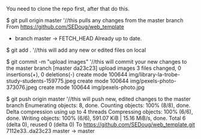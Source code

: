 You need to clone the repo first, after that do this.

$ git pull origin master  '//this pulls any changes from the master branch
From https://github.com/SEDoug/web_template
 * branch            master     -> FETCH_HEAD
Already up to date.

$ git add .    '//this will add any new or edited files on local

$ git commit -m "upload images"   '//this will commit your new changes to the master branch
[master da23c23] upload images
 3 files changed, 0 insertions(+), 0 deletions(-)
 create mode 100644 img/library-la-trobe-study-students-159775.jpeg
 create mode 100644 img/pexels-photo-373076.jpeg
 create mode 100644 img/pexels-photo.jpg
 
 $ git push origin master   '//this will push new, edited changes to the master branch
Enumerating objects: 8, done.
Counting objects: 100% (8/8), done.
Delta compression using up to 4 threads
Compressing objects: 100% (6/6), done.
Writing objects: 100% (6/6), 591.07 KiB | 15.16 MiB/s, done.
Total 6 (delta 0), reused 0 (delta 0)
To https://github.com/SEDoug/web_template.git
   7112e33..da23c23  master -> master
